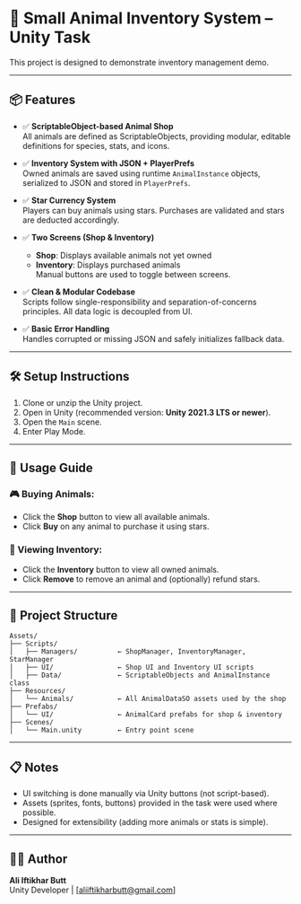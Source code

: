 # 🐾 Small Animal Inventory System – Unity Task

This project is designed to demonstrate inventory management demo.

---

## 📦 Features

- ✅ **ScriptableObject-based Animal Shop**  
  All animals are defined as ScriptableObjects, providing modular, editable definitions for species, stats, and icons.

- ✅ **Inventory System with JSON + PlayerPrefs**  
  Owned animals are saved using runtime `AnimalInstance` objects, serialized to JSON and stored in `PlayerPrefs`.

- ✅ **Star Currency System**  
  Players can buy animals using stars. Purchases are validated and stars are deducted accordingly.

- ✅ **Two Screens (Shop & Inventory)**

  - **Shop**: Displays available animals not yet owned
  - **Inventory**: Displays purchased animals  
    Manual buttons are used to toggle between screens.

- ✅ **Clean & Modular Codebase**  
  Scripts follow single-responsibility and separation-of-concerns principles. All data logic is decoupled from UI.

- ✅ **Basic Error Handling**  
  Handles corrupted or missing JSON and safely initializes fallback data.

---

## 🛠 Setup Instructions

1. Clone or unzip the Unity project.
2. Open in Unity (recommended version: **Unity 2021.3 LTS or newer**).
3. Open the `Main` scene.
4. Enter Play Mode.

---

## 🧪 Usage Guide

### 🎮 Buying Animals:

- Click the **Shop** button to view all available animals.
- Click **Buy** on any animal to purchase it using stars.

### 🎒 Viewing Inventory:

- Click the **Inventory** button to view all owned animals.
- Click **Remove** to remove an animal and (optionally) refund stars.

---

## 📁 Project Structure

```
Assets/
├── Scripts/
│   ├── Managers/          ← ShopManager, InventoryManager, StarManager
│   ├── UI/                ← Shop UI and Inventory UI scripts
│   ├── Data/              ← ScriptableObjects and AnimalInstance class
├── Resources/
│   └── Animals/           ← All AnimalDataSO assets used by the shop
├── Prefabs/
│   └── UI/                ← AnimalCard prefabs for shop & inventory
├── Scenes/
│   └── Main.unity         ← Entry point scene
```

---

## 📋 Notes

- UI switching is done manually via Unity buttons (not script-based).
- Assets (sprites, fonts, buttons) provided in the task were used where possible.
- Designed for extensibility (adding more animals or stats is simple).

---

## 🙋‍♂️ Author

**Ali Iftikhar Butt**  
Unity Developer | [aliiftikharbutt@gmail.com]
